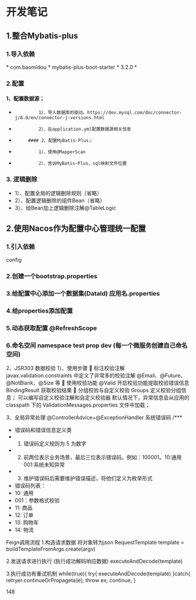# 开发笔记

## 1.整合Mybatis-plus

### 1.导入依赖

<dependency>
 *             <groupId>com.baomidou</groupId>
 *             <artifactId>mybatis-plus-boot-starter</artifactId>
 *             <version>3.2.0</version>
 *      </dependency>

### 2.配置

####  1、配置数据源；

 *              1）、导入数据库的驱动。https://dev.mysql.com/doc/connector-j/8.0/en/connector-j-versions.html
 *              2）、在application.yml配置数据源相关信息
 *          #### 2、配置MyBatis-Plus；
 *              1）、使用@MapperScan
 *              2）、告诉MyBatis-Plus，sql映射文件位置

### 3. 逻辑删除
*  1）、配置全局的逻辑删除规则（省略）
*  2）、配置逻辑删除的组件Bean（省略）
*  3）、给Bean加上逻辑删除注解@TableLogic

## 2.使用Nacos作为配置中心管理统一配置

### 1.引入依赖

config

### 2.创建一个bootstrap.properties

### 3.给配置中心添加一个数据集(DataId) 应用名.properties

### 4.给properties添加配置

### 5.动态获取配置 @RefreshScope

### 6.命名空间 namespace test prop dev (每一个微服务创建自己命名空间)

2、JSR303 数据校验
1）、使用步骤
 标注校验注解
javax.validation.constraints 中定义了非常多的校验注解
@Email、@Future、@NotBlank、@Size 等
 使用校验功能
@Valid 开启校验功能提取校验错误信息
BindingResult 获取校验结果
 分组校验与自定义校验
Groups 定义校验分组信息；
可以编写自定义校验注解和自定义校验器
默认情况下，异常信息会从应用的 classpath 下的 ValidationMessages.properties 文件中加载；


3、全局异常处理
@ControllerAdvice+@ExceptionHandler
系统错误码
/***
* 错误码和错误信息定义类
* 1. 错误码定义规则为 5 为数字
* 2. 前两位表示业务场景，最后三位表示错误码。例如：100001。10:通用001:系统未知异常
* 3. 维护错误码后需要维护错误描述，将他们定义为枚举形式
* 错误码列表：
* 10: 通用
* 001：参数格式校验
* 11: 商品
* 12: 订单
* 13: 购物车
* 14: 物流

Feign调用流程
1.构造请求数据 将对象转为json
RequestTemplate template = buildTemplateFromArgs.create(argv)

2.发送请求进行执行 (执行成功解码响应数据)
executeAndDecode(template)

3.执行成功有重试机制
while(true){
try{
executeAndDecode(template)
}catch{
retryer.continueOrPropageta(e);
throw ex;
continue;
}

148